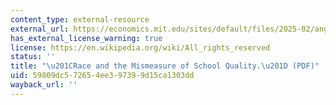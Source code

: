 ```yaml
---
content_type: external-resource
external_url: https://economics.mit.edu/sites/default/files/2025-02/angrist-et-al-2024-race-and-the-mismeasure-of-school-quality.pdf
has_external_license_warning: true
license: https://en.wikipedia.org/wiki/All_rights_reserved
status: ''
title: "\u201CRace and the Mismeasure of School Quality.\u201D (PDF)"
uid: 59809dc5-7265-4ee3-9739-9d15ca1303dd
wayback_url: ''
---
```

